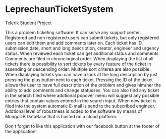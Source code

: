 # LeprechaunTicketSystem
Telerik Student Project

  This a problem ticketing software. It can serve any support center. 
  Registered and non registered users can submit tickets, but only registered users can edit them and add comments later on.
Each ticket has ID, submission date, short and long description, creator, engineer and urgency status. When reviewed each ticket can get additional status and comments. Comments are filed in chronological order.
  When displaying the list of all tickets there is possibility to sort tickets by every feature of the ticket in assending or descending order. Multiple sort criterea are also possible.
  When diaplaying tickets you can have a look at the long descriplion by just pressing the plus button next to each ticket.
  Pressing the ID of the ticket allows the user to have full description of the problem and gives him/her the ability to add comments and change statusses.
  You can also find any ticket in the search filed where addtional popover menu will suggest any possible entries that contain values entered in the search input.
  When new ticket is filed into the system automatic E-mail is send to the subscribed engineer.
  Addtional level of robustness is added to the software by means of MongoDB DataBase that is hosted on a cloud platform.
  
  Don't forget to like this application with our facebook button at the footer of the application!
